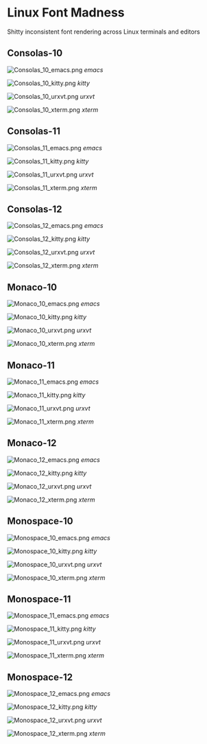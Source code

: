 # Linux Font Madness
Shitty inconsistent font rendering across Linux terminals and editors

## Consolas-10

![Consolas_10_emacs.png](  https://raw.githubusercontent.com/larsch/linux-font-madness/master/images/Consolas_10_emacs.png)
*emacs*

![Consolas_10_kitty.png](  https://raw.githubusercontent.com/larsch/linux-font-madness/master/images/Consolas_10_kitty.png)
*kitty*

![Consolas_10_urxvt.png](  https://raw.githubusercontent.com/larsch/linux-font-madness/master/images/Consolas_10_urxvt.png)
*urxvt*

![Consolas_10_xterm.png](  https://raw.githubusercontent.com/larsch/linux-font-madness/master/images/Consolas_10_xterm.png)
*xterm*

## Consolas-11

![Consolas_11_emacs.png](  https://raw.githubusercontent.com/larsch/linux-font-madness/master/images/Consolas_11_emacs.png)
*emacs*

![Consolas_11_kitty.png](  https://raw.githubusercontent.com/larsch/linux-font-madness/master/images/Consolas_11_kitty.png)
*kitty*

![Consolas_11_urxvt.png](  https://raw.githubusercontent.com/larsch/linux-font-madness/master/images/Consolas_11_urxvt.png)
*urxvt*

![Consolas_11_xterm.png](  https://raw.githubusercontent.com/larsch/linux-font-madness/master/images/Consolas_11_xterm.png)
*xterm*

## Consolas-12

![Consolas_12_emacs.png](  https://raw.githubusercontent.com/larsch/linux-font-madness/master/images/Consolas_12_emacs.png)
*emacs*

![Consolas_12_kitty.png](  https://raw.githubusercontent.com/larsch/linux-font-madness/master/images/Consolas_12_kitty.png)
*kitty*

![Consolas_12_urxvt.png](  https://raw.githubusercontent.com/larsch/linux-font-madness/master/images/Consolas_12_urxvt.png)
*urxvt*

![Consolas_12_xterm.png](  https://raw.githubusercontent.com/larsch/linux-font-madness/master/images/Consolas_12_xterm.png)
*xterm*

## Monaco-10

![Monaco_10_emacs.png](  https://raw.githubusercontent.com/larsch/linux-font-madness/master/images/Monaco_10_emacs.png)
*emacs*

![Monaco_10_kitty.png](  https://raw.githubusercontent.com/larsch/linux-font-madness/master/images/Monaco_10_kitty.png)
*kitty*

![Monaco_10_urxvt.png](  https://raw.githubusercontent.com/larsch/linux-font-madness/master/images/Monaco_10_urxvt.png)
*urxvt*

![Monaco_10_xterm.png](  https://raw.githubusercontent.com/larsch/linux-font-madness/master/images/Monaco_10_xterm.png)
*xterm*

## Monaco-11

![Monaco_11_emacs.png](  https://raw.githubusercontent.com/larsch/linux-font-madness/master/images/Monaco_11_emacs.png)
*emacs*

![Monaco_11_kitty.png](  https://raw.githubusercontent.com/larsch/linux-font-madness/master/images/Monaco_11_kitty.png)
*kitty*

![Monaco_11_urxvt.png](  https://raw.githubusercontent.com/larsch/linux-font-madness/master/images/Monaco_11_urxvt.png)
*urxvt*

![Monaco_11_xterm.png](  https://raw.githubusercontent.com/larsch/linux-font-madness/master/images/Monaco_11_xterm.png)
*xterm*

## Monaco-12

![Monaco_12_emacs.png](  https://raw.githubusercontent.com/larsch/linux-font-madness/master/images/Monaco_12_emacs.png)
*emacs*

![Monaco_12_kitty.png](  https://raw.githubusercontent.com/larsch/linux-font-madness/master/images/Monaco_12_kitty.png)
*kitty*

![Monaco_12_urxvt.png](  https://raw.githubusercontent.com/larsch/linux-font-madness/master/images/Monaco_12_urxvt.png)
*urxvt*

![Monaco_12_xterm.png](  https://raw.githubusercontent.com/larsch/linux-font-madness/master/images/Monaco_12_xterm.png)
*xterm*

## Monospace-10

![Monospace_10_emacs.png](  https://raw.githubusercontent.com/larsch/linux-font-madness/master/images/Monospace_10_emacs.png)
*emacs*

![Monospace_10_kitty.png](  https://raw.githubusercontent.com/larsch/linux-font-madness/master/images/Monospace_10_kitty.png)
*kitty*

![Monospace_10_urxvt.png](  https://raw.githubusercontent.com/larsch/linux-font-madness/master/images/Monospace_10_urxvt.png)
*urxvt*

![Monospace_10_xterm.png](  https://raw.githubusercontent.com/larsch/linux-font-madness/master/images/Monospace_10_xterm.png)
*xterm*

## Monospace-11

![Monospace_11_emacs.png](  https://raw.githubusercontent.com/larsch/linux-font-madness/master/images/Monospace_11_emacs.png)
*emacs*

![Monospace_11_kitty.png](  https://raw.githubusercontent.com/larsch/linux-font-madness/master/images/Monospace_11_kitty.png)
*kitty*

![Monospace_11_urxvt.png](  https://raw.githubusercontent.com/larsch/linux-font-madness/master/images/Monospace_11_urxvt.png)
*urxvt*

![Monospace_11_xterm.png](  https://raw.githubusercontent.com/larsch/linux-font-madness/master/images/Monospace_11_xterm.png)
*xterm*

## Monospace-12

![Monospace_12_emacs.png](  https://raw.githubusercontent.com/larsch/linux-font-madness/master/images/Monospace_12_emacs.png)
*emacs*

![Monospace_12_kitty.png](  https://raw.githubusercontent.com/larsch/linux-font-madness/master/images/Monospace_12_kitty.png)
*kitty*

![Monospace_12_urxvt.png](  https://raw.githubusercontent.com/larsch/linux-font-madness/master/images/Monospace_12_urxvt.png)
*urxvt*

![Monospace_12_xterm.png](  https://raw.githubusercontent.com/larsch/linux-font-madness/master/images/Monospace_12_xterm.png)
*xterm*


